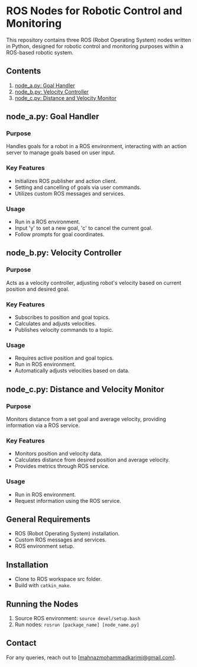 # ROS Nodes for Robotic Control and Monitoring

This repository contains three ROS (Robot Operating System) nodes written in Python, designed for robotic control and monitoring purposes within a ROS-based robotic system.

## Contents
1. [node_a.py: Goal Handler](#node_apy-goal-handler)
2. [node_b.py: Velocity Controller](#node_bpy-velocity-controller)
3. [node_c.py: Distance and Velocity Monitor](#node_cpy-distance-and-velocity-monitor)

## node_a.py: Goal Handler

### Purpose
Handles goals for a robot in a ROS environment, interacting with an action server to manage goals based on user input.

### Key Features
- Initializes ROS publisher and action client.
- Setting and cancelling of goals via user commands.
- Utilizes custom ROS messages and services.

### Usage
- Run in a ROS environment.
- Input 'y' to set a new goal, 'c' to cancel the current goal.
- Follow prompts for goal coordinates.

## node_b.py: Velocity Controller

### Purpose
Acts as a velocity controller, adjusting robot's velocity based on current position and desired goal.

### Key Features
- Subscribes to position and goal topics.
- Calculates and adjusts velocities.
- Publishes velocity commands to a topic.

### Usage
- Requires active position and goal topics.
- Run in ROS environment.
- Automatically adjusts velocities based on data.

## node_c.py: Distance and Velocity Monitor

### Purpose
Monitors distance from a set goal and average velocity, providing information via a ROS service.

### Key Features
- Monitors position and velocity data.
- Calculates distance from desired position and average velocity.
- Provides metrics through ROS service.

### Usage
- Run in ROS environment.
- Request information using the ROS service.

## General Requirements
- ROS (Robot Operating System) installation.
- Custom ROS messages and services.
- ROS environment setup.

## Installation
- Clone to ROS workspace src folder.
- Build with `catkin_make`.

## Running the Nodes
1. Source ROS environment: `source devel/setup.bash`
2. Run nodes: `rosrun [package_name] [node_name.py]`

## Contact
For any queries, reach out to [mahnazmohammadkarimi@gmail.com].
